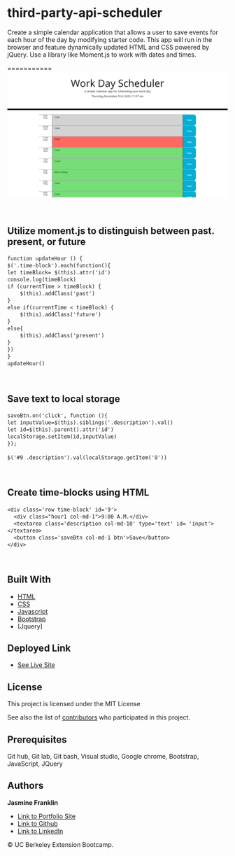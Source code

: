 # third-party-api-scheduler
Create a simple calendar application that allows a user to save events for each hour of the day by modifying starter code. This app will run in the browser and feature dynamically updated HTML and CSS powered by jQuery. Use a library like Moment.js to work with dates and times.

===========
![Image](liveSite.png)

<br>

## Utilize moment.js to distinguish between past. present, or future

```
function updateHour () {
$('.time-block').each(function(){
let timeBlock= $(this).attr('id')
console.log(timeBlock)
if (currentTime > timeBlock) {
    $(this).addClass('past')
}
else if(currentTime < timeBlock) {
    $(this).addClass('future')
}
else{
    $(this).addClass('present')
}
})
}
updateHour()
```
<br>

## Save text to local storage

```
saveBtn.on('click', function (){
let inputValue=$(this).siblings('.description').val()
let id=$(this).parent().attr('id')
localStorage.setItem(id,inputValue)
});

$('#9 .description').val(localStorage.getItem('9'))
```
<br>

## Create time-blocks using HTML

```
<div class='row time-block' id='9'>
  <div class="hour1 col-md-1">9:00 A.M.</div>
  <textarea class='description col-md-10' type='text' id= 'input'></textarea>
  <button class='saveBtn col-md-1 btn'>Save</button>
</div>
```

<br>

## Built With

* [HTML](https://developer.mozilla.org/en-US/docs/Web/HTML)
* [CSS](https://developer.mozilla.org/en-US/docs/Web/CSS)
* [Javascript](https://developer.mozilla.org/en-US/docs/Web/JavaScript)
* [Bootstrap](https://getbootstrap.com/)
* [Jquery]

## Deployed Link

* [See Live Site](https://jas-f.github.io/third-party-api-scheduler/)

## License

This project is licensed under the MIT License 

See also the list of [contributors](https://github.com/your/project/contributors) who participated in this project.

## Prerequisites

Git hub,
Git lab,
Git bash,
Visual studio,
Google chrome,
Bootstrap,
JavaScript,
JQuery

## Authors

**Jasmine Franklin** 

- [Link to Portfolio Site](https://jas-f.github.io/responsive-portfolio/)
- [Link to Github](https://github.com/)
- [Link to LinkedIn](https://www.linkedin.com/in/jasmine-franklin-8b08ba121)

<p>&copy; UC Berkeley Extension Bootcamp.</p>